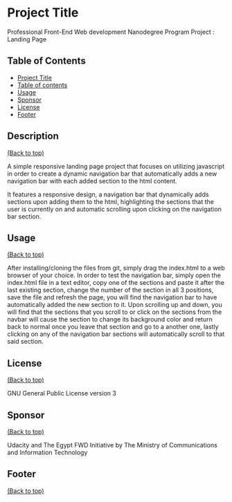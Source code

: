 # Project Title
Professional Front-End Web development Nanodegree Program Project : Landing Page

## Table of Contents

- [Project Title](#project-title)
- [Table of contents](#table-of-contents)
- [Usage](#usage)
- [Sponsor](#sponsor)
- [License](#license)
- [Footer](#footer)

## Description

[(Back to top)](#table-of-contents)

A simple responsive landing page project that focuses on utilizing javascript in order to create a dynamic navigation bar that automatically adds a new navigation bar with each added section to the html content.

It features a responsive design, a navigation bar that dynamically adds sections upon adding them to the html, highlighting the sections that the user is currently on and automatic scrolling upon clicking on the navigation bar section.


## Usage

[(Back to top)](#table-of-contents)

After installing/cloning the files from git, simply drag the index.html to a web browser of your choice. In order to test the navigation bar, simply open the index.html file in a text editor, copy one of the sections and paste it after the last existing section, change the number of the section in all 3 positions, save the file and refresh the page, you will find the navigation bar to have automatically added the new section to it. Upon scrolling up and down, you will find that the sections that you scroll to or click on the sections from the navbar will cause the section to change its background color and return back to normal once you leave that section and go to a another one, lastly clicking on any of the navigation bar sections will automatically scroll to that said section.


## License

[(Back to top)](#table-of-contents)

GNU General Public License version 3


## Sponsor

[(Back to top)](#table-of-contents)

Udacity and The Egypt FWD Initiative by The Ministry of Communications and Information Technology

## Footer
[(Back to top)](#table-of-contents)
